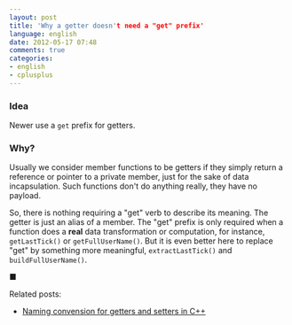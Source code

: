 ```yaml
---
layout: post
title: 'Why a getter doesn't need a "get" prefix'
language: english
date: 2012-05-17 07:48
comments: true
categories: 
- english
- cplusplus
---
```

### Idea

Newer use a `get` prefix for getters.

### Why?

Usually we consider member functions to be getters if they simply return a reference or pointer to a private member, just for the sake of data incapsulation. Such functions don't do anything really, they have no payload.

So, there is nothing requiring a "get" verb to describe its meaning. The getter is just an alias of a member. The "get" prefix is only required when a function does a **real** data transformation or computation, for instance, `getLastTick()` or `getFullUserName()`. But it is even better here to replace "get" by something more meaningful, `extractLastTick()` and `buildFullUserName()`.

&#9632;

Related posts:

* [Naming convension for getters and setters in C++][]

[Naming convension for getters and setters in C++]: /blog/english/2010/11/09/naming-convension-for-getters-and-setters-in-cpp/
